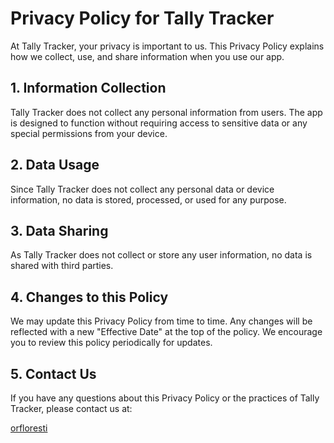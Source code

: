 # Privacy Policy for Tally Tracker

At Tally Tracker, your privacy is important to us. This Privacy Policy explains how we collect, use, and share information when you use our app.

## 1. Information Collection

Tally Tracker does not collect any personal information from users. The app is designed to function without requiring access to sensitive data or any special permissions from your device.

## 2. Data Usage

Since Tally Tracker does not collect any personal data or device information, no data is stored, processed, or used for any purpose.

## 3. Data Sharing

As Tally Tracker does not collect or store any user information, no data is shared with third parties.

## 4. Changes to this Policy

We may update this Privacy Policy from time to time. Any changes will be reflected with a new "Effective Date" at the top of the policy. We encourage you to review this policy periodically for updates.

## 5. Contact Us

If you have any questions about this Privacy Policy or the practices of Tally Tracker, please contact us at:

[orfloresti](mailto:orfloresti@proton.me)